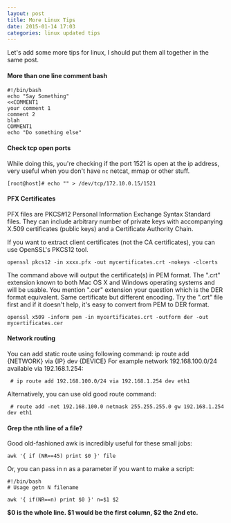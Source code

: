 ```yaml
---
layout: post
title: More Linux Tips
date: 2015-01-14 17:03
categories: linux updated tips
---
```


Let's add some more tips for linux, I should put them all together in the same post.

#### More than one line comment bash

	#!/bin/bash
	echo "Say Something"
	<<COMMENT1
    your comment 1
    comment 2
    blah
	COMMENT1
	echo "Do something else"

#### Check tcp open ports 
While doing this, you're checking if the port 1521 is open at the ip address, very useful when you don't have `nc` netcat, mmap or other stuff.

	[root@host]# echo "" > /dev/tcp/172.10.0.15/1521

#### PFX Certificates

PFX files are PKCS#12 Personal Information Exchange Syntax Standard files. They can include arbitrary number of private keys with accompanying X.509 certificates (public keys) and a Certificate Authority Chain.

If you want to extract client certificates (not the CA certificates), you can use OpenSSL's PKCS12 tool.

	openssl pkcs12 -in xxxx.pfx -out mycertificates.crt -nokeys -clcerts

The command above will output the certificate(s) in PEM format. The ".crt" extension known to both Mac OS X and Windows operating systems and will be usable. You mention ".cer" extension your question which is the DER format equivalent. Same certificate but different encoding. Try the ".crt" file first and if it doesn't help, it's easy to convert from PEM to DER format.

	openssl x509 -inform pem -in mycertificates.crt -outform der -out mycertificates.cer

#### Network routing

You can add static route using following command:
ip route add {NETWORK} via {IP} dev {DEVICE}
For example network 192.168.100.0/24 available via 192.168.1.254:
     
     # ip route add 192.168.100.0/24 via 192.168.1.254 dev eth1

Alternatively, you can use old good route command:

     # route add -net 192.168.100.0 netmask 255.255.255.0 gw 192.168.1.254 dev eth1

#### Grep the nth line of a file?

Good old-fashioned awk is incredibly useful for these small jobs:

	awk '{ if (NR==45) print $0 }' file

Or, you can pass in n as a parameter if you want to make a script:

	#!/bin/bash
	# Usage getn N filename

	awk '{ if(NR==n) print $0 }' n=$1 $2

**$0 is the whole line. $1 would be the first column, $2 the 2nd etc.**

